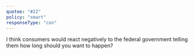 ```yaml
---
quotee: "#22"
policy: "smart"
responseType: "con"
---
```


I think consumers would react negatively to the federal government telling them how long should you want to happen?
